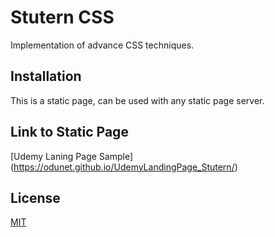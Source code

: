 # Stutern CSS

Implementation of advance CSS techniques.


## Installation

This is a static page, can be used with any static page server. 

## Link to Static Page
[Udemy Laning Page Sample] (https://odunet.github.io/UdemyLandingPage_Stutern/)

## License
[MIT](https://choosealicense.com/licenses/mit/)